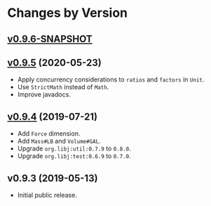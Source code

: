 # Changes by Version

## [v0.9.6-SNAPSHOT](https://github.com/openjax/measure/compare/cf160cc4911f5a60c36e3da6ec1d7fdc9f71a4b8..HEAD)

## [v0.9.5](https://github.com/openjax/measure/compare/df26843f438bdc9a45b63af632abd5f1a0cc07f6..cf160cc4911f5a60c36e3da6ec1d7fdc9f71a4b8) (2020-05-23)
* Apply concurrency considerations to `ratios` and `factors` in `Unit`.
* Use `StrictMath` instead of `Math`.
* Improve javadocs.

## [v0.9.4](https://github.com/openjax/measure/compare/bdfc56c540e6c85393e5d1c5a31ca31a4afaca78..df26843f438bdc9a45b63af632abd5f1a0cc07f6) (2019-07-21)
* Add `Force` dimension.
* Add `Mass#LB` and `Volume#GAL`.
* Upgrade `org.libj:util:0.7.9` to `0.8.0`.
* Upgrade `org.libj:test:0.6.9` to `0.7.0`.

## v0.9.3 (2019-05-13)
* Initial public release.